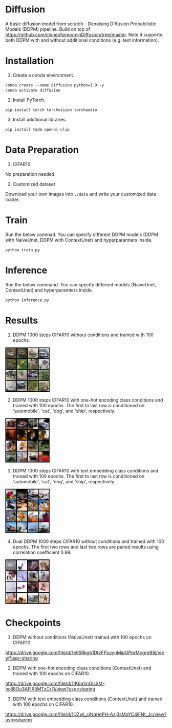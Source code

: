 # Diffusion
A basic diffusion model from scratch - Denoising Diffusion Probabilistic Models (DDPM) pipeline. Build on top of https://github.com/cloneofsimo/minDiffusion/tree/master. Note it supports both DDPM with and without additional conditions (e.g. text information).

# Installation
1. Create a conda environment.
```
conda create --name diffusion python=3.9 -y
conda activate diffusion
```

2. Install PyTorch.
```
pip install torch torchvision torchaudio
```

3. Install additional libraries.
```
pip install tqdm openai-clip
```

# Data Preparation
1. CIFAR10

No preparation needed.

2. Customized dataset

Download your own images into ```./data``` and write your customized data loader.

# Train
Run the below commad. You can specify different DDPM models (DDPM with NaiveUnet, DDPM with ContextUnet) and hyperparamters inside.
```
python train.py
```

# Inference
Run the below command. You can specify different models (NaiveUnet, ContextUnet) and hyperparamters inside.
```
python inference.py
```

# Results
1. DDPM 1000 steps CIFAR10 without conditions and trained with 100 epochs.

![Generated images](https://github.com/liuch37/diffusion/blob/main/misc/ddpm_sample_cifar_99_naiveunet.png)

2. DDPM 1000 steps CIFAR10 with one-hot encoding class conditions and trained with 100 epochs. The first to last row is conditioned on 'automobile', 'cat', 'dog', and 'ship', respectively.

![Generated images](https://github.com/liuch37/diffusion/blob/main/misc/ddpm_sample_cifar_99_contextunet_onehot.png)

3. DDPM 1000 steps CIFAR10 with text embedding class conditions and trained with 100 epochs. The first to last row is conditioned on 'automobile', 'cat', 'dog', and 'ship', respectively.

![Generated images](https://github.com/liuch37/diffusion/blob/main/misc/ddpm_sample_cifar_99_contextunet_clip.png)

4. Dual DDPM 1000 steps CIFAR10 without conditions and trained with 100 epochs. The first two rows and last two rows are paired results using correlation coefficient 0.99.

![Generated images](https://github.com/liuch37/diffusion/blob/experiments/misc/ddpm_sample_cifar_99_naiveunet_dual.png)


# Checkpoints
1. DDPM without conditions (NaiveUnet) trained with 100 epochs on CIFAR10.

https://drive.google.com/file/d/1e95Rkgb1DtvFPuyynMipOPprMcgrp99j/view?usp=sharing

2. DDPM with one-hot encoding class conditions (ContextUnet) and trained with 100 epochs on CIFAR10.

https://drive.google.com/file/d/1tK6a1mOisSM-holI8Ou3AFlX5MTzCr7i/view?usp=sharing

3. DDPM with text embedding class conditions (ContextUnet) and trained with 100 epochs on CIFAR10.

https://drive.google.com/file/d/1OZwl_cjNqretPH-Azj3sMoYC4jFNt_Jc/view?usp=sharing
